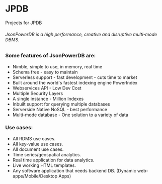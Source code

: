 # JPDB
Projects for JPDB 
###### JsonPowerDB is a high performance, creative and disruptive multi-mode DBMS.

### Some features of JsonPowerDB are:

* Nimble, simple to use, in memory, real time
* Schema free - easy to maintain
* Serverless support - fast development - cuts time to market
* Built around the world's fastest indexing engine PowerIndex
* Webservices API - Low Dev Cost
* Multiple Security Layers
* A single instance - Million Indexes
* Inbuilt support for querying multiple databases
* Serverside Native NoSQL - best performance
* Multi-mode database - One solution to a variety of data

### Use cases:

* All RDMS use cases.
* All key-value use cases.
* All document use cases.
* Time series/geospatial analytics.
* Real time application for data analytics.
* Live working HTML templates.
* Any software application that needs backend DB. (Dynamic web-apps/Mobile/Desktop Apps)
